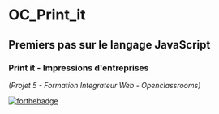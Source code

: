 # OC_Print_it

## Premiers pas sur le langage JavaScript

### Print it - Impressions d'entreprises

_(Projet 5 - Formation Integrateur Web - Openclassrooms)_

[![forthebadge](https://forthebadge.com/images/badges/made-with-javascript.svg)](https://forthebadge.com)
